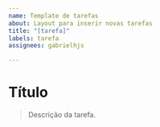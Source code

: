 ```yaml
---
name: Template de tarefas
about: Layout para inserir novas tarefas
title: "[tarefa]"
labels: tarefa
assignees: gabrielhjs

---
```


# Título
> Descrição da tarefa.
